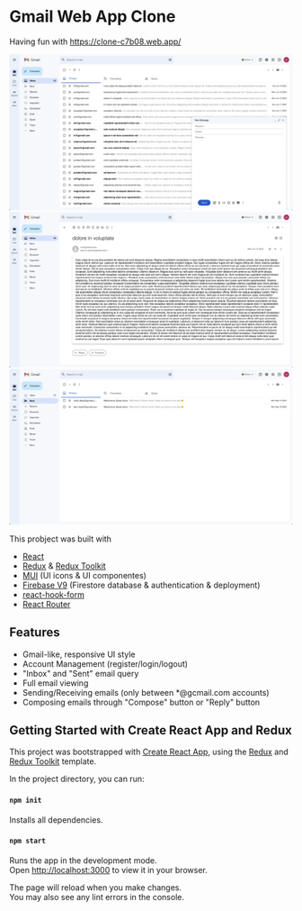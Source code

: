 # Gmail Web App Clone

Having fun with https://clone-c7b08.web.app/

<img src="./misc/1.jpg">
<img src="./misc/2.jpg">
<img src="./misc/3.jpg">

This probject was built with 

* [React](https://react.dev/)
* [Redux](https://redux.js.org/) & [Redux Toolkit](https://redux-toolkit.js.org/)
* [MUI](https://mui.com/core/) (UI icons & UI componentes)
* [Firebase V9](https://firebase.google.com/) (Firestore database & authentication & deployment)
* [react-hook-form](https://react-hook-form.com/)
* [React Router](https://reactrouter.com/en/main/upgrading/v5#upgrade-to-react-router-v6)

## Features
* Gmail-like, responsive UI style
* Account Management (register/login/logout)
* "Inbox" and "Sent" email query
* Full email viewing
* Sending/Receiving emails (only between *@gcmail.com accounts)
* Composing emails through "Compose" button or "Reply" button

## Getting Started with Create React App and Redux

This project was bootstrapped with [Create React App](https://github.com/facebook/create-react-app), using the [Redux](https://redux.js.org/) and [Redux Toolkit](https://redux-toolkit.js.org/) template.

In the project directory, you can run:
#### `npm init`
Installs all dependencies.

#### `npm start`

Runs the app in the development mode.\
Open [http://localhost:3000](http://localhost:3000) to view it in your browser.

The page will reload when you make changes.\
You may also see any lint errors in the console.